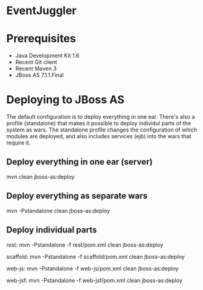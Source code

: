 EventJuggler
============


Prerequisites
=============

- Java Development Kit 1.6
- Recent Git client
- Recent Maven 3
- JBoss AS 7.1.1.Final


Deploying to JBoss AS
=====================

The default configuration is to deploy everything in one ear. There's also a profile (standalone)
that makes it possible to deploy individul parts of the system as wars. The standalone profile
changes the configuration of which modules are deployed, and also includes services (ejb) into the
wars that require it.


Deploy everything in one ear (server)
-------------------------------------

mvn clean jboss-as:deploy


Deploy everything as separate wars
----------------------------------

mvn -Pstandalone clean jboss-as:deploy


Deploy individual parts
-----------------------

rest:
mvn -Pstandalone -f rest/pom.xml clean jboss-as:deploy

scaffold:
mvn -Pstandalone -f scaffold/pom.xml clean jboss-as:deploy

web-js:
mvn -Pstandalone -f web-js/pom.xml clean jboss-as:deploy

web-jsf:
mvn -Pstandalone -f web-jsf/pom.xml clean jboss-as:deploy

